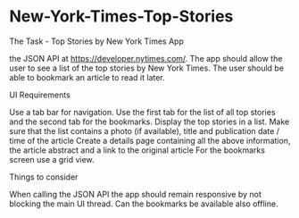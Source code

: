 # New-York-Times-Top-Stories
The Task - Top Stories by New York Times App

the JSON API at https://developer.nytimes.com/. The app should allow the user to see a list of the top stories by New York Times. 
The user should be able to bookmark an article to read it later.

UI Requirements

Use a tab bar for navigation. Use the first tab for the list of all top stories and the second tab for the bookmarks.
Display the top stories in a list. Make sure that the list contains a photo (if available), title and publication date / time of the article
Create a details page containing all the above information, the article abstract and a link to the original article
For the bookmarks screen use a grid view.

Things to consider

When calling the JSON API the app should remain responsive by not blocking the main UI thread.
Can the bookmarks be available also offline.
